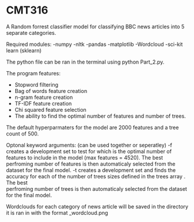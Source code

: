 # CMT316
A Random forrest classifier model for classifying BBC news articles into 5 separate categories.

Required modules:
  -numpy
  -nltk
  -pandas
  -matplotlib
  -Wordcloud
  -sci-kit learn (sklearn)

The python file can be ran in the terminal using python Part_2.py. 

The program features:
  - Stopword filtering
  - Bag of words feature creation
  - n-gram feature creation
  - TF-IDF feature creation
  - Chi squared feature selection
  - The ability to find the optimal number of features and number of trees.

The default hyperparmaters for the model are 2000 features and a tree count of 500.

Optonal keyword arguments: (can be used together or seperatley)
  -f creates a development set to test for which is the optimal number of features to include in the model (max features = 4520). The best   
     perfroming number of features is then automaticaly selected from the dataset for the final model.
  -t creates a development set and finds the accuracy for each of the number of trees sizes defined in the trees array . The best   
     perfroming number of trees is then automaticaly selected from the dataset for the final model.

Wordclouds for each category of news article will be saved in the directory it is ran in with the format <Category>_wordcloud.png
